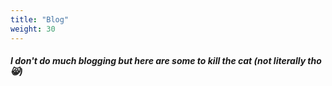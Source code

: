 ```yaml
---
title: "Blog"
weight: 30
---
```


##### I don't do much blogging but here are some to kill the cat (not literally tho 😸)
